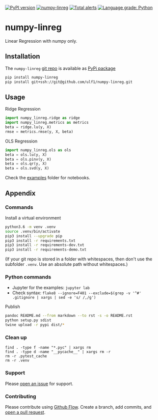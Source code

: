 [![PyPI version](https://badge.fury.io/py/numpy-linreg.svg)](https://badge.fury.io/py/numpy-linreg)
[![numpy-linreg](https://snyk.io/advisor/python/numpy-linreg/badge.svg)](https://snyk.io/advisor/python/numpy-linreg)
[![Total alerts](https://img.shields.io/lgtm/alerts/g/ulf1/numpy-linreg.svg?logo=lgtm&logoWidth=18)](https://lgtm.com/projects/g/ulf1/numpy-linreg/alerts/)
[![Language grade: Python](https://img.shields.io/lgtm/grade/python/g/ulf1/numpy-linreg.svg?logo=lgtm&logoWidth=18)](https://lgtm.com/projects/g/ulf1/numpy-linreg/context:python)

# numpy-linreg
Linear Regression with numpy only.


## Installation
The `numpy-linreg` [git repo](http://github.com/ulf1/numpy-linreg) is available as [PyPi package](https://pypi.org/project/numpy-linreg)

```sh
pip install numpy-linreg
pip install git+ssh://git@github.com/ulf1/numpy-linreg.git
```


## Usage
Ridge Regression

```py
import numpy_linreg.ridge as ridge
import numpy_linreg.metrics as metrics
beta = ridge.lu(y, X)
rmse = metrics.rmse(y, X, beta)
```

OLS Regression

```py
import numpy_linreg.ols as ols
beta = ols.lu(y, X)
beta = ols.pinv(y, X)
beta = ols.qr(y, X)
beta = ols.svd(y, X)
```

Check the [examples](http://github.com/ulf1/numpy-linreg/tree/master/examples) folder for notebooks.


## Appendix

### Commands
Install a virtual environment

```sh
python3.6 -m venv .venv
source .venv/bin/activate
pip3 install --upgrade pip
pip3 install -r requirements.txt
pip3 install -r requirements-dev.txt
pip3 install -r requirements-demo.txt
```

(If your git repo is stored in a folder with whitespaces, then don't use the subfolder `.venv`. Use an absolute path without whitespaces.)

### Python commands

* Jupyter for the examples: `jupyter lab`
* Check syntax: `flake8 --ignore=F401 --exclude=$(grep -v '^#' .gitignore | xargs | sed -e 's/ /,/g')`

Publish

```sh
pandoc README.md --from markdown --to rst -s -o README.rst
python setup.py sdist 
twine upload -r pypi dist/*
```

### Clean up 

```
find . -type f -name "*.pyc" | xargs rm
find . -type d -name "__pycache__" | xargs rm -r
rm -r .pytest_cache
rm -r .venv
```

### Support
Please [open an issue](https://github.com/ulf1/numpy-linreg/issues/new) for support.

### Contributing
Please contribute using [Github Flow](https://guides.github.com/introduction/flow/). Create a branch, add commits, and [open a pull request](https://github.com/ulf1/numpy-linreg/compare/).

